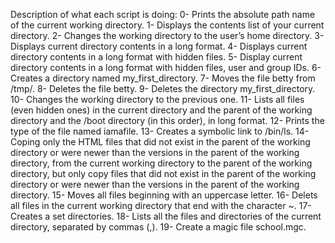 Description of what each script is doing:
0- Prints the absolute path name of the current working directory.
1- Displays the contents list of your current directory.
2- Changes the working directory to the user’s home directory.
3- Displays current directory contents in a long format.
4- Displays current directory contents in a long format with
hidden files.
5- Display current directory contents in a long format with hidden files, user and group IDs.
6- Creates a directory named my_first_directory.
7- Moves the file betty from /tmp/.
8- Deletes the file betty.
9- Deletes the directory my_first_directory.
10- Changes the working directory to the previous one.
11- Lists all files (even hidden ones) in the current directory and the parent of the working directory and the /boot directory (in this order), in long format.
12- Prints the type of the file named iamafile.
13- Creates a symbolic link to /bin/ls.
14- Coping only the HTML files that did not exist in the parent of the working directory or were newer than the versions in the parent of the working directory, from the current working directory to the parent of the working directory, but only copy files that did not exist in the parent of the working directory or were newer than the versions in the parent of the working directory.
15- Moves all files beginning with an uppercase letter.
16- Delets all files in the current working directory that end with the character ~.
17- Creates a set directories.
18- Lists all the files and directories of the current directory, separated by commas (,).
19- Create a magic file school.mgc.
